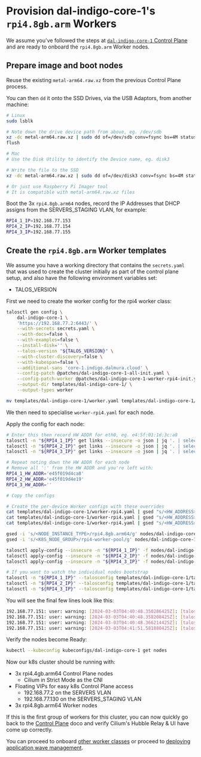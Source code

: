 # Provision dal-indigo-core-1's `rpi4.8gb.arm` Workers

We assume you've followed the steps at [`dal-indigo-core-1` Control Plane](INDIGO-CORE-1-CONTROL-PLANE.md) and are ready to onboard the `rpi4.8gb.arm` Worker nodes.

## Prepare image and boot nodes
Reuse the existing `metal-arm64.raw.xz` from the previous Control Plane process.

You can then `dd` it onto the SSD Drives, via the USB Adaptors, from another machine:
```bash
# Linux
sudo lsblk

# Note down the drive device path from above, eg. /dev/sdb
xz -dc metal-arm64.raw.xz | sudo dd of=/dev/sdb conv=fsync bs=4M status=progress
flush

# Mac
# Use the Disk Utility to identify the Device name, eg. disk3

# Write the file to the SSD
xz -dc metal-arm64.raw.xz | sudo dd of=/dev/disk3 conv=fsync bs=4M status=progress

# Or just use Raspberry Pi Imager tool
# It is compatible with metal-arm64.raw.xz files
```

Boot the 3x `rpi4.8gb.arm64` nodes, record the IP Addresses that DHCP assigns from the SERVERS_STAGING VLAN, for example:
```bash
RPI4_1_IP=192.168.77.153
RPI4_2_IP=192.168.77.154
RPI4_3_IP=192.168.77.155
```

## Create the `rpi4.8gb.arm` Worker templates

We assume you have a working directory that contains the `secrets.yaml` that was used to create the cluster initially as part of the control plane setup, and also have the following environment variables set:
* TALOS_VERSION

First we need to create the worker config for the rpi4 worker class:
```bash
talosctl gen config \
    dal-indigo-core-1 \
    'https://192.168.77.2:6443/' \
    --with-secrets secrets.yaml \
    --with-docs=false \
    --with-examples=false \
    --install-disk='' \
    --talos-version "${TALOS_VERSION}" \
    --with-cluster-discovery=false \
    --with-kubespan=false \
    --additional-sans 'core-1.indigo.dalmura.cloud' \
    --config-patch @patches/dal-indigo-core-1-all-init.yaml \
    --config-patch-worker @patches/dal-indigo-core-1-worker-rpi4-init.yaml \
    --output-dir templates/dal-indigo-core-1/ \
    --output-types worker

mv templates/dal-indigo-core-1/worker.yaml templates/dal-indigo-core-1/worker-rpi4.yaml
```

We then need to specialise `worker-rpi4.yaml` for each node.

Apply the config for each node:
```bash
# Enter this then record HW ADDR for eth0, eg. e4:5f:01:1d:3c:a8
talosctl -n "${RPI4_1_IP}" get links --insecure -o json | jq '. | select(.metadata.id | startswith("enx")) | .spec.hardwareAddr' -r | tr -d ':'
talosctl -n "${RPI4_2_IP}" get links --insecure -o json | jq '. | select(.metadata.id | startswith("enx")) | .spec.hardwareAddr' -r | tr -d ':'
talosctl -n "${RPI4_3_IP}" get links --insecure -o json | jq '. | select(.metadata.id | startswith("enx")) | .spec.hardwareAddr' -r | tr -d ':'

# Repeat noting down the HW ADDR for each node
# Remove all ':' from the HW ADDR and you're left with:
RPI4_1_HW_ADDR='e45f019d4ca8'
RPI4_2_HW_ADDR='e45f019d4e19'
RPI4_3_HW_ADDR=''

# Copy the configs

# Create the per-device Worker configs with these overrides
cat templates/dal-indigo-core-1/worker-rpi4.yaml | gsed "s/<HW_ADDRESS>/${RPI4_1_HW_ADDR}/g" > "nodes/dal-indigo-core-1/worker-rpi4-8gb-arm64-${RPI4_1_HW_ADDR}.yaml"
cat templates/dal-indigo-core-1/worker-rpi4.yaml | gsed "s/<HW_ADDRESS>/${RPI4_2_HW_ADDR}/g" > "nodes/dal-indigo-core-1/worker-rpi4-8gb-arm64-${RPI4_2_HW_ADDR}.yaml"
cat templates/dal-indigo-core-1/worker-rpi4.yaml | gsed "s/<HW_ADDRESS>/${RPI4_3_HW_ADDR}/g" > "nodes/dal-indigo-core-1/worker-rpi4-8gb-arm64-${RPI4_3_HW_ADDR}.yaml"

gsed -i 's/<NODE_INSTANCE_TYPE>/rpi4.8gb.arm64/g' nodes/dal-indigo-core-1/worker-rpi4-8gb-arm64-*
gsed -i 's/<K8S_NODE_GROUP>/rpi4-worker-pool/g' nodes/dal-indigo-core-1/worker-rpi4-8gb-arm64-*

talosctl apply-config --insecure -n "${RPI4_1_IP}" -f nodes/dal-indigo-core-1/worker-rpi4-8gb-arm64-${RPI4_1_HW_ADDR}.yaml
talosctl apply-config --insecure -n "${RPI4_2_IP}" -f nodes/dal-indigo-core-1/worker-rpi4-8gb-arm64-${RPI4_2_HW_ADDR}.yaml
talosctl apply-config --insecure -n "${RPI4_3_IP}" -f nodes/dal-indigo-core-1/worker-rpi4-8gb-arm64-${RPI4_3_HW_ADDR}.yaml

# If you want to watch the individual nodes bootstrap
talosctl -n "${RPI4_1_IP}" --talosconfig templates/dal-indigo-core-1/talosconfig dmesg --follow
talosctl -n "${RPI4_2_IP}" --talosconfig templates/dal-indigo-core-1/talosconfig dmesg --follow
talosctl -n "${RPI4_3_IP}" --talosconfig templates/dal-indigo-core-1/talosconfig dmesg --follow
```

You will see the final few lines look like this:
```bash
192.168.77.151: user: warning: [2024-03-03T04:40:48.350286425Z]: [talos] task startAllServices (1/1): done, 30.781765505s
192.168.77.151: user: warning: [2024-03-03T04:40:48.358208425Z]: [talos] phase startEverything (16/16): done, 30.796017875s
192.168.77.151: user: warning: [2024-03-03T04:40:48.366214425Z]: [talos] boot sequence: done: 1m7.749942979s
192.168.77.151: user: warning: [2024-03-03T04:41:51.581880425Z]: [talos] machine is running and ready {"component": "controller-runtime", "controller": "runtime.MachineStatusController"}
```

Verify the nodes become Ready:
```bash
kubectl --kubeconfig kubeconfigs/dal-indigo-core-1 get nodes
```

Now our k8s cluster should be running with:
* 3x rpi4.4gb.arm64 Control Plane nodes
  * Cilium in Strict Mode as the CNI
* Floating VIPs for easy k8s Control Plane access
  * 192.168.77.2 on the SERVERS VLAN
  * 192.168.77.130 on the SERVERS_STAGING VLAN
* 3x rpi4.8gb.arm64 Worker nodes

If this is the first group of workers for this cluster, you can now quickly go back to the [Control Plane](INDIGO-CORE-1-CONTROL-PLANE.md) doco and verify Cilium's Hubble Relay & UI have come up correctly.

You can proceed to onboard [other worker classes](INDIGO-CORE-1-WORKERS-EQ14.md) or proceed to [deploying application wave management](INDIGO-CORE-1-APPS-ARGOCD.md).
